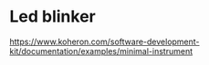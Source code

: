 # Led blinker

https://www.koheron.com/software-development-kit/documentation/examples/minimal-instrument
